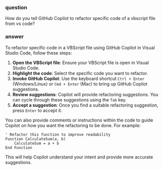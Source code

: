 ### question

How do you tell GitHub Copilot to refactor specific code of a vbscript file from vs code?

### answer

To refactor specific code in a VBScript file using GitHub Copilot in Visual Studio Code, follow these steps:

1. **Open the VBScript file**: Ensure your VBScript file is open in Visual Studio Code.
2. **Highlight the code**: Select the specific code you want to refactor.
3. **Invoke GitHub Copilot**: Use the keyboard shortcut `Ctrl + Enter` (Windows/Linux) or `Cmd + Enter` (Mac) to bring up GitHub Copilot suggestions.
4. **Review suggestions**: Copilot will provide refactoring suggestions. You can cycle through these suggestions using the `Tab` key.
5. **Accept a suggestion**: Once you find a suitable refactoring suggestion, press `Enter` to accept it.

You can also provide comments or instructions within the code to guide Copilot on how you want the refactoring to be done. For example:

```vbscript
' Refactor this function to improve readability
Function CalculateSum(a, b)
    CalculateSum = a + b
End Function
```

This will help Copilot understand your intent and provide more accurate suggestions.
